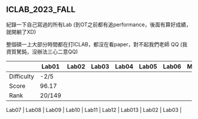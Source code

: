 ## ICLAB_2023_FALL

紀錄一下自己寫過的所有Lab (到OT之前都有追performance，後面有算好成績，就開躺了XD)

整個碩一上大部分時間都在打ICLAB，都沒在看paper，對不起我們老師 QQ (我資質駑鈍，沒辦法三心二意QQ)

|            | Lab01 | Lab02 | Lab03 | Lab04 | Lab05 | Lab06 | Mid_Project | OT | Mid_exam |
| ---------- | ----- | ----- | ----- | ----- | ----- | ----- | ----------- | -- | -------- |
| Difficulty | -2/5  |
|    Score   | 96.17 |
|    Rank    | 20/149|

 Lab07 | Lab08 | Lab09 | Lab10 | Lab11 | Lab12 | Lab013 | Lab02 | Lab03 |

